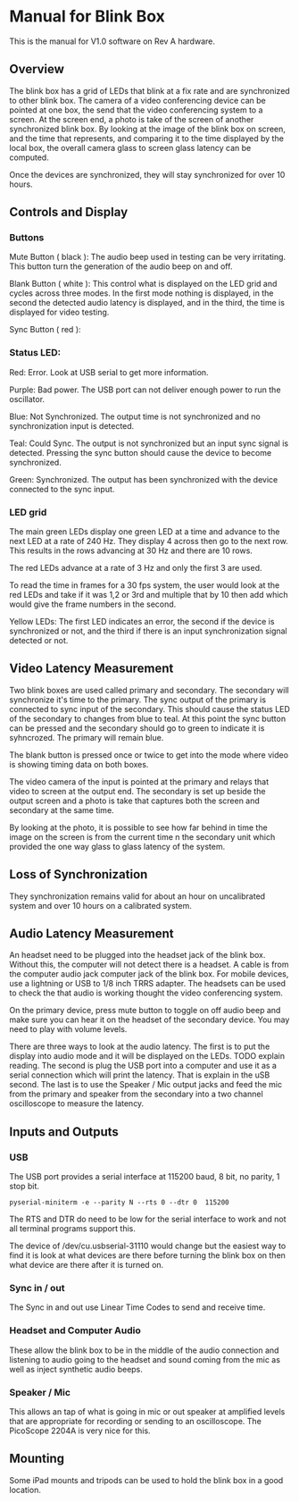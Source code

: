 
# Manual for Blink Box

This is the manual for V1.0 software on Rev A hardware.


## Overview

The blink box has a grid of LEDs that blink at a fix rate and are
synchronized to other blink box. The camera of a video conferencing device
can be pointed at one box, the send that the video conferencing system to
a screen. At the screen end, a photo is take of the screen of another
synchronized blink box. By looking at the image of the blink box on
screen, and the time that represents, and comparing it to the time
displayed by the local box, the overall camera glass to screen glass
latency can be computed.

Once the devices are synchronized, they will stay synchronized for over
10 hours.

## Controls and Display

### Buttons

Mute Button ( black  ): The audio beep used in testing can be very
irritating. This button turn the generation of the audio beep on and off.

Blank Button ( white  ): This control what is displayed on the LED
grid and cycles across three modes. In the first mode nothing is
displayed, in the second the detected audio latency is displayed, and in
the third, the time is displayed for video testing.

Sync Button ( red ):


### Status LED:

Red: Error. Look at USB serial to get more information.

Purple: Bad power. The USB port can not deliver enough power to run the
oscillator.

Blue: Not Synchronized. The output time is not synchronized and no
synchronization input is detected.

Teal: Could Sync. The output is not synchronized but an input sync signal
is detected. Pressing the sync button should cause the device to become
synchronized.

Green: Synchronized. The output has been synchronized with the device
connected to the sync input.


### LED grid

The main green LEDs display one green LED at a time and advance to the
next LED at a rate of 240 Hz. They display 4 across then go to the next
row. This results in the rows advancing at 30 Hz and there are 10 rows.

The red LEDs advance at a rate of 3 Hz and only the first 3 are used.

To read the time in frames for a 30 fps system, the user would look at
the red LEDs and take if it was 1,2 or 3rd and multiple that by 10 then
add which would give the frame numbers in the second.

Yellow LEDs: The first LED indicates an error, the second if the device
is synchronized or not, and the third if there is an input synchronization
signal detected or not.


## Video Latency Measurement

Two blink boxes are used called primary and secondary. The secondary will
synchronize it's time to the primary. The sync output of the primary is
connected to sync input of the secondary. This should cause the status
LED of the secondary to changes from blue to teal. At this point the sync
button can be pressed and the secondary should go to green to indicate
it is syhncrozed. The primary will remain blue.

The blank button is pressed once or twice to get into the mode where
video is showing timing data on both boxes.

The video camera of the input is pointed at the primary and relays that
video to screen at the output end. The secondary is set up beside the
output screen and a photo is take that captures both the screen and
secondary at the same time.

By looking at the photo, it is possible to see how far behind in time the
image on the screen is from the current time n the secondary unit which
provided the one way glass to glass latency of the system.

## Loss of Synchronization

They synchronization remains valid for about an hour on uncalibrated
system and over 10 hours on a calibrated system.

## Audio Latency Measurement

An headset need to be plugged into the headset jack of the blink
box. Without this, the computer will not detect there is a headset. A
cable is from the computer audio jack computer jack of the blink
box. For mobile devices, use a lightning or USB to 1/8 inch TRRS
adapter. The headsets can be used to check the that audio is working
thought the video conferencing system.

On the primary device, press mute button to toggle on off audio beep and
make sure you can hear it on the headset of the secondary device. You
may need to play with volume levels.

There are three ways to look at the audio latency. The first is to put
the display into audio mode and it will be displayed on the LEDs. TODO
explain reading. The second is plug the USB port into a computer and use
it as a serial connection which will print the latency. That is explain
in the uSB second. The last is to use the Speaker / Mic output jacks
and feed the mic from the primary and speaker from the secondary into a
two channel oscilloscope to measure the latency.

## Inputs and Outputs

### USB

The USB port provides a serial interface at 115200 baud, 8 bit, no
parity, 1 stop bit.

```
pyserial-miniterm -e --parity N --rts 0 --dtr 0  115200
```

The RTS and DTR do need to be low for the serial interface to work and
not all terminal programs support this.

The device of /dev/cu.usbserial-31110 would change but the easiest way to
find it is look at what devices are there before turning the blink box
on then what device are there after it is turned on.


### Sync in / out

The Sync in and out use Linear Time Codes to send and receive time.


### Headset and Computer Audio

These allow the blink box to be in the middle of the audio connection
and listening to audio going to the headset and sound coming from the mic
as well as inject synthetic audio beeps.


### Speaker / Mic

This allows an tap of what is going in mic or out speaker at amplified
levels that are appropriate for recording or sending to an
oscilloscope. The PicoScope 2204A is very nice for this.


## Mounting

Some iPad mounts and tripods can be used to hold the blink box in a good location.
